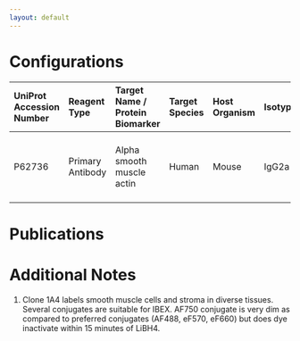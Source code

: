 ```yaml
---
layout: default
---
```


# Configurations

| UniProt Accession Number   | Reagent Type     | Target Name / Protein Biomarker   | Target Species   | Host Organism   | Isotype   | Clonality   | Vendor            | Catalog Number   | Conjugate   | RRID   | Availability   | Method        | Tissue Preservation   | Target Tissue   | Tissue State   | Detergent         | Antigen Retrieval Conditions                                  | Dye Inactivation Conditions   | Recommend   | Agree               | Disagree   | Contributor         | Notes       |
|:---------------------------|:-----------------|:----------------------------------|:-----------------|:----------------|:----------|:------------|:------------------|:-----------------|:------------|:-------|:---------------|:--------------|:----------------------|:----------------|:---------------|:------------------|:--------------------------------------------------------------|:------------------------------|:------------|:--------------------|:-----------|:--------------------|:------------|
| P62736                     | Primary Antibody | Alpha smooth muscle actin         | Human            | Mouse           | IgG2a     | 1A4         | Novus Biologicals | IC1420S-025      | AF750       | NA     | Stock          | IBEX2D Manual | FFPE                  | Tonsil          | NA             | 0.3% Triton-X-100 | pH 6 for 40 minutes at 95C (AR6 Akoya Biosciences AR600250ML) | 1 mg/ml LiBH4 15 minutes      | No          | [0000-0002-5187-810X](https://orcid.org/0000-0002-5187-810X) | NA         | [0000-0002-5187-810X](https://orcid.org/0000-0002-5187-810X) | [1](#notes) |

# Publications



# Additional Notes

<a name="notes"></a>
1. Clone 1A4 labels smooth muscle cells and stroma in diverse tissues. Several conjugates are suitable for IBEX. AF750 conjugate is very dim as compared to preferred conjugates (AF488, eF570, eF660) but does dye inactivate within 15 minutes of LiBH4.
